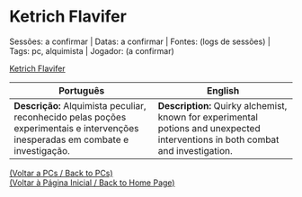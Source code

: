 
# Ketrich Flavifer

Sessões: a confirmar | Datas: a confirmar | Fontes: (logs de sessões) | Tags: pc, alquimista | Jogador: (a confirmar)

[Ketrich Flavifer](ketrich_flavifer.png)

| Português | English |
|-----------|---------|
| **Descrição:** Alquimista peculiar, reconhecido pelas poções experimentais e intervenções inesperadas em combate e investigação. | **Description:** Quirky alchemist, known for experimental potions and unexpected interventions in both combat and investigation. |

[(Voltar a PCs / Back to PCs)](pcs.md)  
[(Voltar à Página Inicial / Back to Home Page)](index.md)

